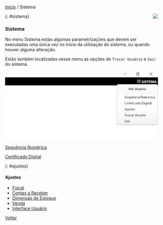 [Início](index.md) / Sistema

<a href="http://docs.continentenuvem.com.br/dicas.html#dicas"><img align="right" src="http://docs.continentenuvem.com.br/images/dicas.jpg"></a>





{: #sistema}                                                                                                          

### Sistema          

No menu Sistema estão algumas parametrizações que devem ser executadas uma única vez no início da utilização do sistema, ou quando houver alguma alteração.

Estão também localizadas nesse menu as opções de `Trocar Usuário` e `Sair` do sistema.

![](images/sistema.jpg)

[Sequência Numérica](sistema_sequencia_numerica.md)

[Certificado Digital](sistema_certificado_digital.md)



{: #ajustes}

#### Ajustes

- [Fiscal](sistema_ajustes.md#fiscal)
- [Contas a Receber](sistema_ajustes.md#contasreceber)
- [Dimensão de Estoque](sistema_ajustes.md#dimensaoestoque)
- [Venda](sistema_ajustes.md#venda)
- [Interface Usuário](sistema_ajustes.md#interfaceusuario)





[Voltar](index.md)

